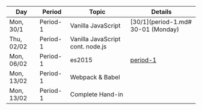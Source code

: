 Day | Period | Topic | Details
--- | ---    | ---   | ---  
Mon, 30/1 |  Period- 1 | Vanilla JavaScript | [30/1](period-1.md# 30-01 (Monday) | 
Thu, 02/02 |  Period- 1 | Vanilla JavaScript cont. node.js | | 
Mon, 06/02 |  Period- 1 | es2015|[period-1](period-1.md) | 
Mon, 13/02 |  Period- 1 | Webpack & Babel| | 
Mon, 13/02 |  Period- 1 | Complete Hand-in| | 

